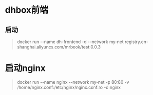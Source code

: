 # dhbox前端

## 启动

> docker run --name dh-frontend -d --network my-net registry.cn-shanghai.aliyuncs.com/mrbook/test:0.0.3

# 启动nginx

> docker run --name nginx --network my-net -p 80:80 -v /home/nginx.conf:/etc/nginx/nginx.conf:ro -d nginx